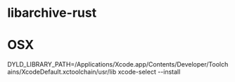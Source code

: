 # libarchive-rust

# OSX

DYLD_LIBRARY_PATH=/Applications/Xcode.app/Contents/Developer/Toolchains/XcodeDefault.xctoolchain/usr/lib
xcode-select --install
